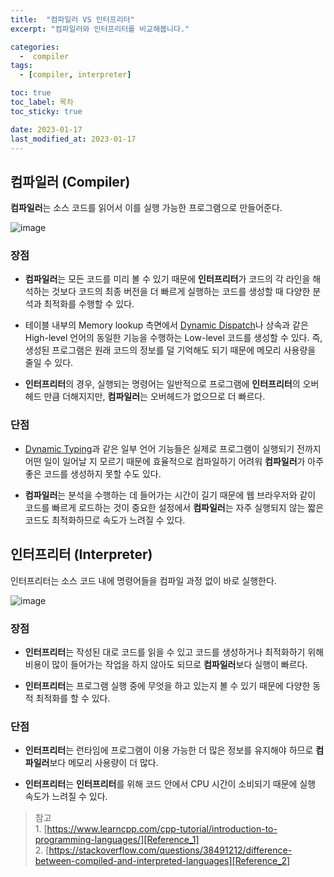 ```yaml
---
title:  "컴파일러 VS 인터프리터" 
excerpt: "컴파일러와 인터프리터를 비교해봅니다."

categories:
  -  compiler
tags:
  - [compiler, interpreter]

toc: true
toc_label: 목차
toc_sticky: true

date: 2023-01-17
last_modified_at: 2023-01-17
---
```


## 컴파일러 (Compiler)
**컴파일러**는 소스 코드를 읽어서 이를 실행 가능한 프로그램으로 만들어준다.

![image](https://www.learncpp.com/images/CppTutorial/Chapter0/Compiling-min.png?ezimgfmt=rs:521x161/rscb2/ng:webp/ngcb2)

### 장점
* **컴파일러**는 모든 코드를 미리 볼 수 있기 때문에 **인터프리터**가 코드의 각 라인을 해석하는 것보다 코드의 최종 버전을 더 빠르게 실행하는 코드를 생성할 때 다양한 분석과 최적화를 수행할 수 있다.  

* 테이블 내부의 Memory lookup 측면에서 [Dynamic Dispatch][Dynamic_dispatch]나 상속과 같은 High-level 언어의 동일한 기능을 수행하는 Low-level 코드를 생성할 수 있다. 즉, 생성된 프로그램은 원래 코드의 정보를 덜 기억해도 되기 때문에 메모리 사용량을 줄일 수 있다.

* **인터프리터**의 경우, 실행되는 명령어는 일반적으로 프로그램에 **인터프리터**의 오버헤드 만큼 더해지지만, **컴파일러**는 오버헤드가 없으므로 더 빠르다.

### 단점
* [Dynamic Typing][Dynamic_typing]과 같은 일부 언어 기능들은 실제로 프로그램이 실행되기 전까지 어떤 일이 일어날 지 모르기 때문에 효율적으로 컴파일하기 어려워 **컴파일러**가 아주 좋은 코드를 생성하지 못할 수도 있다.

* **컴파일러**는 분석을 수행하는 데 들어가는 시간이 길기 때문에 웹 브라우저와 같이 코드를 빠르게 로드하는 것이 중요한 설정에서 **컴파일러**는 자주 실행되지 않는 짧은 코드도 최적화하므로 속도가 느려질 수 있다.

## 인터프리터 (Interpreter)
인터프리터는 소스 코드 내에 명령어들을 컴파일 과정 없이 바로 실행한다.

![image](https://www.learncpp.com/images/CppTutorial/Chapter0/Interpreting-min.png?ezimgfmt=rs:721x61/rscb2/ng:webp/ngcb2)

### 장점
* **인터프리터**는 작성된 대로 코드를 읽을 수 있고 코드를 생성하거나 최적화하기 위해 비용이 많이 들어가는 작업을 하지 않아도 되므로 **컴파일러**보다 실행이 빠르다.

* **인터프리터**는 프로그램 실행 중에 무엇을 하고 있는지 볼 수 있기 때문에 다양한 동적 최적화를 할 수 있다.

### 단점
* **인터프리터**는 런타임에 프로그램이 이용 가능한 더 많은 정보를 유지해야 하므로 **컴파일러**보다 메모리 사용량이 더 많다.

* **인터프리터**는 **인터프리터**를 위해 코드 안에서 CPU 시간이 소비되기 때문에 실행 속도가 느려질 수 있다.

> 참고  
    1. [https://www.learncpp.com/cpp-tutorial/introduction-to-programming-languages/][Reference_1]  
    2. [https://stackoverflow.com/questions/38491212/difference-between-compiled-and-interpreted-languages][Reference_2]

[Dynamic_dispatch]: https://en.wikipedia.org/wiki/Dynamic_dispatch
[Dynamic_typing]: https://seongonion.tistory.com/16
[Reference_1]: https://www.learncpp.com/cpp-tutorial/introduction-to-programming-languages
[Reference_2]: https://stackoverflow.com/questions/38491212/difference-between-compiled-and-interpreted-languages